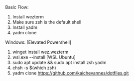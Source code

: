 Basic Flow:
1. Install wezterm
2. Make sure zsh is the default shell
3. Install yadm
4. yadm clone

Windows:
[Elevated Powershell]
1. winget install wez.wezterm 
2. wsl.exe --install
[WSL Ubuntu]
3. sudo apt update && sudo apt install zsh yadm 
4. chsh -s $(which zsh)
5. yadm clone https://github.com/kaichevannes/dotfiles.git
